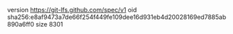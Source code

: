 version https://git-lfs.github.com/spec/v1
oid sha256:e8af9473a7de66f254f449fe109dee16d931eb4d20028169ed7885ab890a6ff0
size 8301
